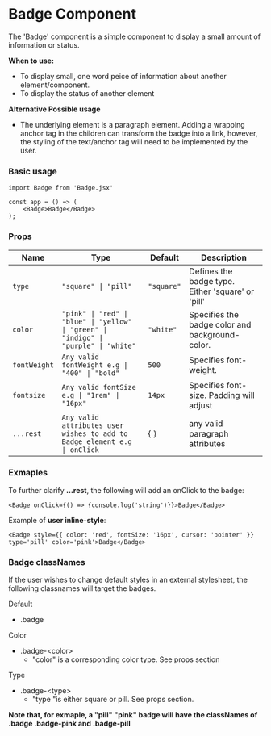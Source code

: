 # Badge Component

The 'Badge' component is a simple component to display a small amount of information or status.

**When to use:**
- To display small, one word peice of information about another element/component.
- To display the status of another element

**Alternative Possible usage**
- The underlying element is a paragraph element. Adding a wrapping anchor tag in the children can transform the badge into a link, however, the styling of the text/anchor tag will need to be implemented by the user.

### Basic usage
```
import Badge from 'Badge.jsx'

const app = () => (
    <Badge>Badge</Badge>
);
```
### Props

| Name      | Type          | Default       | Description                                 |
|-----------|---------------|---------------|---------------------------------------------|
| `type` | `"square" \| "pill"`      | `"square"`   | Defines the badge type. Either 'square' or 'pill'         |
| `color`    | `"pink" \| "red" \| "blue" \| "yellow" \| "green" \| "indigo" \| "purple" \| "white"` | `"white"`| Specifies the badge color and background-color.               |
| `fontWeight` | `Any valid fontWeight e.g \| "400" \| "bold"`    | `500`   | Specifies font-weight. |
| `fontsize` | `Any valid fontSize e.g \| "1rem" \| "16px"`    | `14px`   | Specifies font-size. Padding will adjust |
| `...rest` | `Any valid attributes user wishes to add to Badge element e.g \| onClick`   | { } | any valid paragraph attributes

### Exmaples

 To further clarify **...rest**, the following will add an onClick to the badge:
```
<Badge onClick={() => {console.log('string')}}>Badge</Badge>
```

Example of **user inline-style**:
```
<Badge style={{ color: 'red', fontSize: '16px', cursor: 'pointer' }} type='pill' color='pink'>Badge</Badge>
```

### Badge classNames
If the user wishes to change default styles in an external stylesheet, the following classnames will target the badges.


Default 
- .badge

Color
- .badge-\<color\>
    - "color" is a corresponding color type. See props section

Type
- .badge-\<type\>
    - "type "is either square or pill. See props section.

**Note that, for exmaple, a "pill" "pink" badge will have the classNames of .badge .badge-pink and .badge-pill**